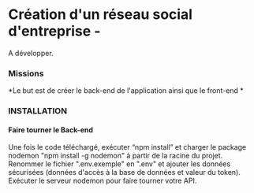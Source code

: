 # Création d'un réseau social d'entreprise -

A développer.

### Missions

*Le but est de créer le back-end de l'application ainsi que le front-end *


### INSTALLATION



#### Faire tourner le Back-end
Une fois le code téléchargé, exécuter “npm install” et charger le package nodemon "npm install -g nodemon" à partir de la racine du projet.  
Renommer le fichier ".env.exemple" en ".env" et ajouter les données sécurisées (données d'accès à la base de données et valeur du token).  
Exécuter le serveur nodemon pour faire tourner votre API.



